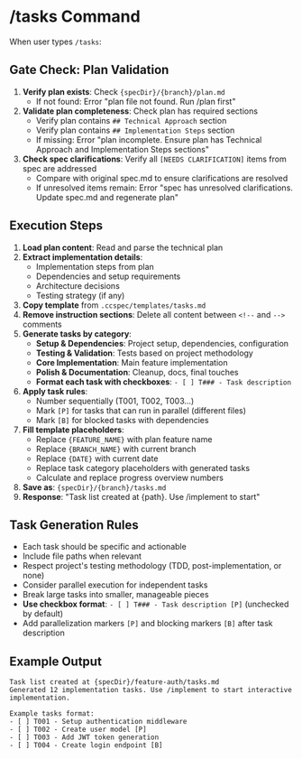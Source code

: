 # /tasks Command

When user types `/tasks`:

## Gate Check: Plan Validation

1. **Verify plan exists**: Check `{specDir}/{branch}/plan.md`
   - If not found: Error "plan file not found. Run /plan first"
2. **Validate plan completeness**: Check plan has required sections
   - Verify plan contains `## Technical Approach` section
   - Verify plan contains `## Implementation Steps` section
   - If missing: Error "plan incomplete. Ensure plan has Technical Approach and Implementation Steps sections"
3. **Check spec clarifications**: Verify all `[NEEDS CLARIFICATION]` items from spec are addressed
   - Compare with original spec.md to ensure clarifications are resolved
   - If unresolved items remain: Error "spec has unresolved clarifications. Update spec.md and regenerate plan"

## Execution Steps

1. **Load plan content**: Read and parse the technical plan
2. **Extract implementation details**:
   - Implementation steps from plan
   - Dependencies and setup requirements
   - Architecture decisions
   - Testing strategy (if any)
3. **Copy template** from `.ccspec/templates/tasks.md`
4. **Remove instruction sections**: Delete all content between `<!--` and `-->` comments
5. **Generate tasks by category**:
   - **Setup & Dependencies**: Project setup, dependencies, configuration
   - **Testing & Validation**: Tests based on project methodology
   - **Core Implementation**: Main feature implementation
   - **Polish & Documentation**: Cleanup, docs, final touches
   - **Format each task with checkboxes**: `- [ ] T### - Task description`
6. **Apply task rules**:
   - Number sequentially (T001, T002, T003...)
   - Mark `[P]` for tasks that can run in parallel (different files)
   - Mark `[B]` for blocked tasks with dependencies
7. **Fill template placeholders**:
   - Replace `{FEATURE_NAME}` with plan feature name
   - Replace `{BRANCH_NAME}` with current branch
   - Replace `{DATE}` with current date
   - Replace task category placeholders with generated tasks
   - Calculate and replace progress overview numbers
8. **Save as**: `{specDir}/{branch}/tasks.md`
9. **Response**: "Task list created at {path}. Use /implement to start"

## Task Generation Rules
- Each task should be specific and actionable
- Include file paths when relevant
- Respect project's testing methodology (TDD, post-implementation, or none)
- Consider parallel execution for independent tasks
- Break large tasks into smaller, manageable pieces
- **Use checkbox format**: `- [ ] T### - Task description [P]` (unchecked by default)
- Add parallelization markers `[P]` and blocking markers `[B]` after task description

## Example Output
```
Task list created at {specDir}/feature-auth/tasks.md
Generated 12 implementation tasks. Use /implement to start interactive implementation.

Example tasks format:
- [ ] T001 - Setup authentication middleware
- [ ] T002 - Create user model [P]
- [ ] T003 - Add JWT token generation
- [ ] T004 - Create login endpoint [B]
```
